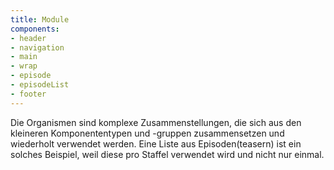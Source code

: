 ```yaml
---
title: Module
components:
- header
- navigation
- main
- wrap
- episode
- episodeList
- footer
---
```

Die Organismen sind komplexe Zusammenstellungen, die sich aus den kleineren Komponententypen und -gruppen zusammensetzen und wiederholt verwendet werden.
Eine Liste aus Episoden(teasern) ist ein solches Beispiel, weil diese pro Staffel verwendet wird und nicht nur einmal.
